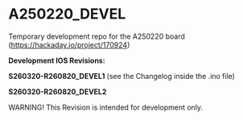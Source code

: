 # A250220_DEVEL
Temporary development repo for the A250220 board (https://hackaday.io/project/170924)

**Development IOS Revisions:**

**S260320-R260820_DEVEL1** (see the Changelog inside the .ino file)

**S260320-R260820_DEVEL2**

WARNING! This Revision is intended for development only.


